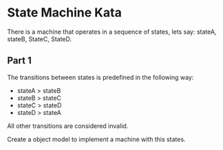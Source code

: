 State Machine Kata
==================

There is a machine that operates in a sequence of states, lets say: stateA, stateB, StateC, StateD.

Part 1
------

The transitions between states is predefined in the following way:

* stateA > stateB
* stateB > stateC
* stateC > stateD
* stateD > stateA

All other transitions are considered invalid.

Create a object model to implement a machine with this states.
